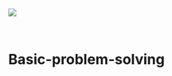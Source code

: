 <br>

![](https://visitor-badge.glitch.me/badge?page_id=Asit0007.upcoming-readme)

<br>

# Basic-problem-solving
